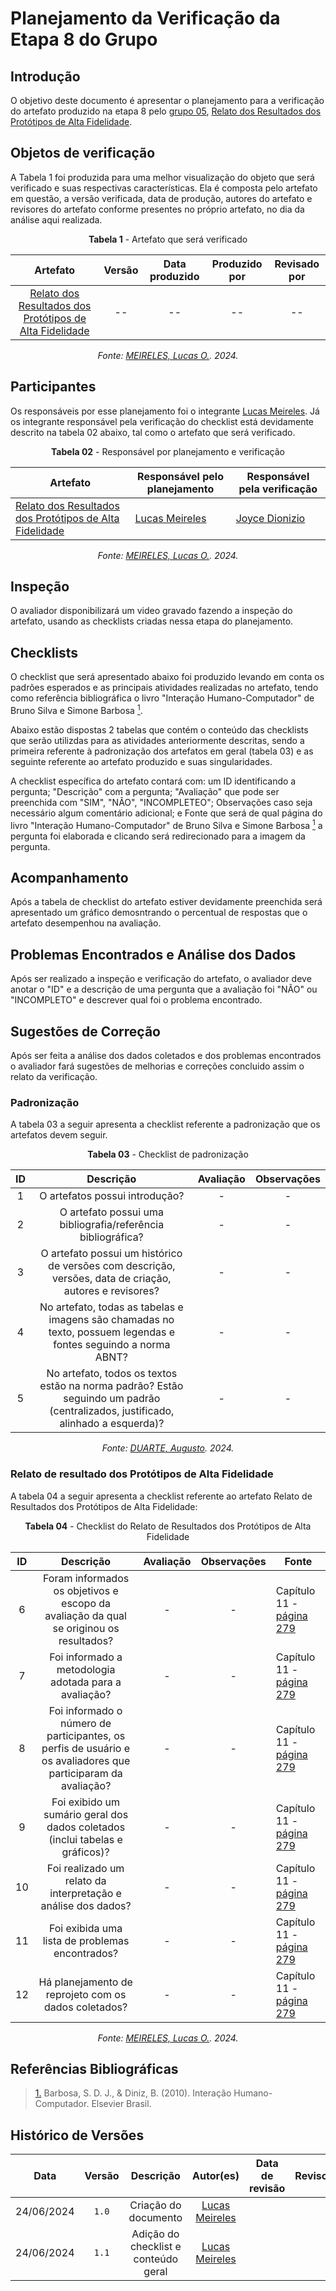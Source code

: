 # Planejamento da Verificação da Etapa 8 do Grupo

## Introdução

O objetivo deste documento é apresentar o planejamento para a verificação do artefato produzido na etapa 8 pelo [grupo 05](https://interacao-humano-computador.github.io/2024.1-Prefeitura-Lagoa-da-Prata/), [Relato dos Resultados dos Protótipos de Alta Fidelidade](../../../design/Nivel_3/relato_resultados.md).


## Objetos de verificação
A Tabela 1 foi produzida para uma melhor visualização do objeto que será verificado e suas respectivas características. Ela é composta pelo artefato em questão, a versão verificada, data de produção, autores do artefato e revisores do artefato conforme presentes no próprio artefato, no dia da análise aqui realizada.

<center>

**Tabela 1** - Artefato que será verificado

|    Artefato    | Versão | Data produzido |     Produzido por   |     Revisado por          |
| :--------: | :----: | :------------: | :-----------------------------------------------: | :--------------------------: |
| [Relato dos Resultados dos Protótipos de Alta Fidelidade](../../../design/Nivel_3/relato_resultados.md)     | --  |   --   | -- |  --  |

*Fonte: [MEIRELES, Lucas O.](https://github.com/Katuner). 2024.*
</center>

## Participantes

Os responsáveis por esse planejamento foi o integrante [Lucas Meireles](https://github.com/Katuner). Já os integrante responsável pela verificação do checklist está devidamente descrito na tabela 02 abaixo, tal como o artefato que será verificado.
<center>

**Tabela 02** - Responsável por planejamento e verificação

| Artefato                                                                                                            | Responsável pelo planejamento                | Responsável pela verificação                  |
| ------------------------------------------------------------------------------------------------------------------- | -------------------------------------------- | --------------------------------------------- |
| [Relato dos Resultados dos Protótipos de Alta Fidelidade](../../../design/Nivel_3/relato_resultados.md)           | [Lucas Meireles](https://github.com/Katuner) | [Joyce Dionizio](https://github.com/joycejdm) |


*Fonte: [MEIRELES, Lucas O.](https://github.com/Katuner). 2024.*
</center>

## Inspeção

O avaliador disponibilizará um video gravado fazendo a inspeção do artefato, usando as checklists criadas nessa etapa do planejamento.

## Checklists

O checklist que será apresentado abaixo foi produzido levando em conta os padrões esperados e as principais atividades realizadas no artefato, tendo como referência bibliográfica o livro "Interação Humano-Computador" de Bruno Silva e Simone Barbosa <a id=anchor_1 href="#REF1"><sup>1</sup></a>.

Abaixo estão dispostas 2 tabelas que contém o conteúdo das checklists que serão utilizdas para as atividades anteriormente descritas, sendo a primeira referente à padronização dos artefatos em geral (tabela 03) e as seguinte referente ao artefato produzido e suas singularidades. 

A checklist específica do artefato contará com: um ID identificando a pergunta; "Descrição" com a pergunta; "Avaliação" que pode ser preenchida com "SIM", "NÃO", "INCOMPLETEO"; Observações caso seja necessário algum comentário adicional; e Fonte que será de qual página do livro "Interação Humano-Computador" de Bruno Silva e Simone Barbosa <a id=anchor_1 href="#REF1"><sup>1</sup></a> a pergunta foi elaborada e clicando será redirecionado para a imagem da pergunta. 

## Acompanhamento   
Após a tabela de checklist do artefato estiver devidamente preenchida será apresentado um gráfico demosntrando o percentual de respostas que o artefato desempenhou na avaliação.

## Problemas Encontrados e Análise dos Dados
Após ser realizado a inspeção e verificação do artefato, o avaliador deve anotar o "ID" e a descrição de uma pergunta que a avaliação foi "NÃO" ou "INCOMPLETO" e descrever qual foi o problema encontrado.

## Sugestões de Correção
Após ser feita a análise dos dados coletados e dos problemas encontrados o avaliador fará sugestões de melhorias e correções concluido assim o relato da verificação.

### Padronização
A tabela 03 a seguir apresenta a checklist referente a padronização que os artefatos devem seguir.

<center>

**Tabela 03** - Checklist de padronização

| ID  |                                                              Descrição                                                          | Avaliação | Observações |
| :-: | :-----------------------------------------------------------------------------------------------------------------------------: | :-------: | :---------: |
|  1  |                                                   O artefatos possui introdução?                                                |     -     |      -      |
|  2  |                                   O artefato possui uma bibliografia/referência bibliográfica?                                  |     -     |      -      |
|  3  |              O artefato possui um histórico de versões com descrição, versões, data de criação, autores e revisores?            |     -     |      -      |
|  4  |         No artefato, todas as tabelas e imagens são chamadas no texto, possuem legendas e fontes seguindo a norma ABNT?         |     -     |      -      |
|  5  | No artefato, todos os textos estão na norma padrão? Estão seguindo um padrão (centralizados, justificado, alinhado a esquerda)? |     -     |      -      |

*Fonte: [DUARTE, Augusto](https://github.com/Augcamp). 2024.*</center>

### Relato de resultado dos Protótipos de Alta Fidelidade
A tabela 04 a seguir apresenta a checklist referente ao artefato Relato de Resultados dos Protótipos de Alta Fidelidade:

<center>

**Tabela 04** - Checklist do Relato de Resultados dos Protótipos de Alta Fidelidade

| ID  |     Descrição      | Avaliação | Observações | Fonte                     |
| :-: | :----------------: | :-------: | :---------: | ------------------------- |
|  6  |  Foram informados os objetivos e escopo da avaliação da qual se originou os resultados?    |     -     |      -      | Capítulo 11 - [página 279](link_id1)   |
|  7  |  Foi informado a metodologia adotada para a avaliação?    |     -     |      -      | Capítulo 11 - [página 279](link_id1)   |
|  8  |  Foi informado o número de participantes, os perfis de usuário e os avaliadores que participaram da avaliação?    |     -     |      -      | Capítulo 11 - [página 279](link_id1)   |
|  9  |  Foi exibido um sumário geral dos dados coletados (inclui tabelas e gráficos)?    |     -     |      -      | Capítulo 11 - [página 279](link_id1)   |
|  10  |  Foi realizado um relato da interpretação e análise dos dados?    |     -     |      -      | Capítulo 11 - [página 279](link_id1)   |
|  11  |  Foi exibida uma lista de problemas encontrados?    |     -     |      -      | Capítulo 11 - [página 279](link_id1)   |
|  12  |  Há planejamento de reprojeto com os dados coletados?    |     -     |      -      | Capítulo 11 - [página 279](link_id1)   |


*Fonte: [MEIRELES, Lucas O.](https://github.com/Katuner). 2024.*
</center>

## Referências Bibliográficas

> <a id="REF1" href="#anchor_1">1.</a> Barbosa, S. D. J., & Diniz, B. (2010). Interação Humano-Computador. Elsevier Brasil.

## Histórico de Versões

|    Data    | Versão |       Descrição       |      Autor(es)      | Data de revisão |        Revisor(es)          |
| :--------: | :----: | :------------------:  | :--------------------------: | :-------------: | :---------------------: |
| 24/06/2024 | `1.0`  |  Criação do documento |  [Lucas Meireles](https://github.com/Katuner)      |                 |                         |
| 24/06/2024 | `1.1`  |  Adição do checklist e conteúdo geral |  [Lucas Meireles](https://github.com/Katuner)      |                 |                         |